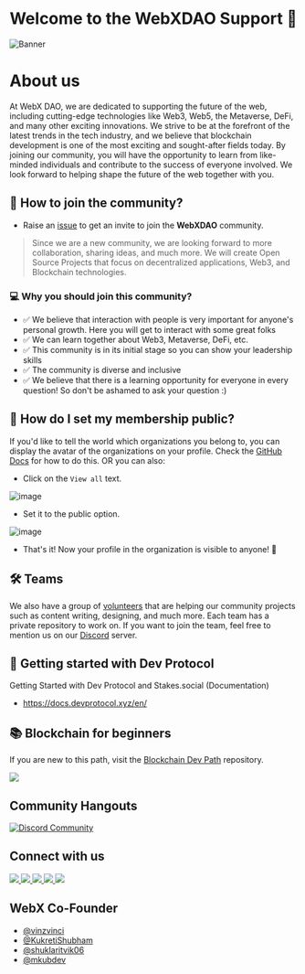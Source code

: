 <!-- markdownlint-disable-next-line -->
<h1 align="center"> Welcome to the WebXDAO Support 🎉</h1>

![Banner](https://user-images.githubusercontent.com/72812470/189705065-58fe76da-080b-4798-94fe-2400af2bbfa8.png)

# About us
At WebX DAO, we are dedicated to supporting the future of the web, including cutting-edge technologies like Web3, Web5, the Metaverse, DeFi, and many other exciting innovations. We strive to be at the forefront of the latest trends in the tech industry, and we believe that blockchain development is one of the most exciting and sought-after fields today. By joining our community, you will have the opportunity to learn from like-minded individuals and contribute to the success of everyone involved. We look forward to helping shape the future of the web together with you.

## 🤔 How to join the community?

- Raise an [issue](https://github.com/WebXDAO/start-here/issues/new?assignees=&labels=github-invitation&template=invitation.yml&title=Please+invite+me+to+the+community) to get an invite to join the **WebXDAO** community.

> Since we are a new community, we are looking forward to more collaboration, sharing ideas, and much more. We will create Open Source Projects that focus on decentralized applications, Web3, and Blockchain technologies.

### 💻 Why you should join this community?

- ✅ We believe that interaction with people is very important for anyone's personal growth. Here you will get to interact with some great folks
- ✅ We can learn together about Web3, Metaverse, DeFi, etc.
- ✅ This community is in its initial stage so you can show your leadership skills
- ✅ The community is diverse and inclusive
- ✅ We believe that there is a learning opportunity for everyone in every question! So don't be ashamed to ask your question :)

## 🎤 How do I set my membership public?

If you'd like to tell the world which organizations you belong to, you can display the avatar of the organizations on your profile. Check the [GitHub Docs](https://docs.github.com/en/github/setting-up-and-managing-your-github-user-account/managing-your-membership-in-organizations/publicizing-or-hiding-organization-membership) for how to do this. OR you can also:

- Click on the `View all` text.

![image](https://user-images.githubusercontent.com/51391473/133660173-8b63685c-8e7f-48dc-8a7e-e97335941137.png)

- Set it to the public option.

![image](https://user-images.githubusercontent.com/51391473/133660356-65cd3131-ed6e-4d1e-9bcd-cf6412b76662.png)

- That's it! Now your profile in the organization is visible to anyone! 🎉
  
## 🛠 Teams

We also have a group of [volunteers](https://github.com/orgs/WebXDAO/teams) that are helping our community projects such as content writing, designing, and much more. Each team has a private repository to work on. If you want to join the team, feel free to mention us on our [Discord](https://discord.gg/TSRwqx4K2v) server.

## 🚀 Getting started with Dev Protocol

Getting Started with Dev Protocol and Stakes.social (Documentation)

- <https://docs.devprotocol.xyz/en/>

## 📚 Blockchain for beginners

If you are new to this path, visit the [Blockchain Dev Path](https://github.com/WebXDAO/blockchain-dev-path) repository.

<img src="https://user-images.githubusercontent.com/73097560/115834477-dbab4500-a447-11eb-908a-139a6edaec5c.gif">

## Community Hangouts

[![Discord Community](https://discord.com/api/guilds/835424705410236427/widget.png?style=banner2)](https://dsc.gg/webxdao) 

## Connect with us

<a href="https://www.instagram.com/webxdao/">
   <img src="https://img.shields.io/badge/Instagram-E4405F?style=for-the-badge&logo=instagram&logoColor=white" target="_blank" />
</a>
<a href="https://www.linkedin.com/company/WebXDAO/">
  <img src="https://img.shields.io/badge/LinkedIn-0077B5?style=for-the-badge&logo=linkedin&logoColor=white" target="_blank" />  
</a>
<a href="https://twitter.com/webxdao">
   <img src="https://img.shields.io/badge/Twitter-1DA1F2?style=for-the-badge&logo=twitter&logoColor=white" target="_blank" />
</a>
<a href="https://github.com/WebXDAO">
   <img src="https://img.shields.io/badge/GitHub-100000?style=for-the-badge&logo=github&logoColor=white" target="_blank" />
</a>
<a href="mailto:webxdao@gmail.com">
  <img src="https://img.shields.io/badge/Gmail-D14836?style=for-the-badge&logo=gmail&logoColor=white"/>
</a>

## WebX Co-Founder
- [@vinzvinci](https://github.com/vinzvinci)
- [@KukretiShubham](https://github.com/KukretiShubham)
- [@shuklaritvik06](https://github.com/shuklaritvik06)
- [@mkubdev](https://github.com/mkubdev)
